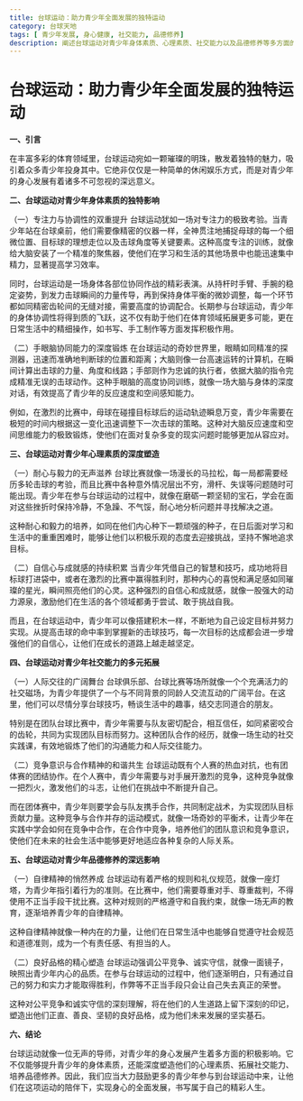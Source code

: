 ```yaml
---
title: 台球运动：助力青少年全面发展的独特运动
category: 台球天地
tags: [ 青少年发展, 身心健康, 社交能力, 品德修养]
description: 阐述台球运动对青少年身体素质、心理素质、社交能力以及品德修养等多方面的积极影响，强调其助力青少年全面发展的重要意义。
---
```


# 台球运动：助力青少年全面发展的独特运动

**一、引言**

在丰富多彩的体育领域里，台球运动宛如一颗璀璨的明珠，散发着独特的魅力，吸引着众多青少年投身其中。它绝非仅仅是一种简单的休闲娱乐方式，而是对青少年的身心发展有着诸多不可忽视的深远意义。

**二、台球运动对青少年身体素质的独特影响**

（一）专注力与协调性的双重提升
台球运动犹如一场对专注力的极致考验。当青少年站在台球桌前，他们需要像精密的仪器一样，全神贯注地捕捉母球的每一个细微位置、目标球的理想走位以及击球角度等关键要素。这种高度专注的训练，就像给大脑安装了一个精准的聚焦器，使他们在学习和生活的其他场景中也能迅速集中精力，显著提高学习效率。

同时，台球运动是一场身体各部位协同作战的精彩表演。从持杆时手臂、手腕的稳定姿势，到发力击球瞬间的力量传导，再到保持身体平衡的微妙调整，每一个环节都如同精密齿轮间的无缝对接，需要高度的协调配合。长期参与台球运动，青少年的身体协调性将得到质的飞跃，这不仅有助于他们在体育领域拓展更多可能，更在日常生活中的精细操作，如书写、手工制作等方面发挥积极作用。

（二）手眼脑协同能力的深度锻炼
在台球运动的奇妙世界里，眼睛如同精准的探测器，迅速而准确地判断球的位置和距离；大脑则像一台高速运转的计算机，在瞬间计算出击球的力量、角度和线路；手部则作为忠诚的执行者，依据大脑的指令完成精准无误的击球动作。这种手眼脑的高度协同训练，就像一场大脑与身体的深度对话，有效提高了青少年的反应速度和空间感知能力。

例如，在激烈的比赛中，母球在碰撞目标球后的运动轨迹瞬息万变，青少年需要在极短的时间内根据这一变化迅速调整下一次击球的策略。这种对大脑反应速度和空间思维能力的极致锻炼，使他们在面对复杂多变的现实问题时能够更加从容应对。

**三、台球运动对青少年心理素质的深度塑造**

（一）耐心与毅力的无声滋养
台球比赛就像一场漫长的马拉松，每一局都需要经历多轮击球的考验，而且比赛中各种意外情况层出不穷，滑杆、失误等问题随时可能出现。青少年在参与台球运动的过程中，就像在磨砺一颗坚韧的宝石，学会在面对这些挫折时保持冷静，不急躁、不气馁，耐心地分析问题并寻找解决之道。

这种耐心和毅力的培养，如同在他们内心种下一颗顽强的种子，在日后面对学习和生活中的重重困难时，能够让他们以积极乐观的态度去迎接挑战，坚持不懈地追求目标。

（二）自信心与成就感的持续积累
当青少年凭借自己的智慧和技巧，成功地将目标球打进袋中，或者在激烈的比赛中赢得胜利时，那种内心的喜悦和满足感如同璀璨的星光，瞬间照亮他们的心灵。这种强烈的自信心和成就感，就像一股强大的动力源泉，激励他们在生活的各个领域都勇于尝试、敢于挑战自我。

而且，在台球运动中，青少年可以像搭建积木一样，不断地为自己设定目标并努力实现。从提高击球的命中率到掌握新的击球技巧，每一次目标的达成都会进一步增强他们的自信心，让他们在成长的道路上越走越坚定。

**四、台球运动对青少年社交能力的多元拓展**

（一）人际交往的广阔舞台
台球俱乐部、台球比赛等场所就像一个个充满活力的社交磁场，为青少年提供了一个与不同背景的同龄人交流互动的广阔平台。在这里，他们可以尽情分享台球技巧，畅谈生活中的趣事，结交志同道合的朋友。

特别是在团队台球比赛中，青少年需要与队友密切配合，相互信任，如同紧密咬合的齿轮，共同为实现团队目标而努力。这种团队合作的经历，就像一场生动的社交实践课，有效地锻炼了他们的沟通能力和人际交往能力。

（二）竞争意识与合作精神的和谐共生
台球运动既有个人赛的热血对抗，也有团体赛的团结协作。在个人赛中，青少年需要与对手展开激烈的竞争，这种竞争就像一把烈火，激发他们的斗志，让他们在挑战中不断提升自己。

而在团体赛中，青少年则要学会与队友携手合作，共同制定战术，为实现团队目标贡献力量。这种竞争与合作并存的运动模式，就像一场奇妙的平衡术，让青少年在实践中学会如何在竞争中合作，在合作中竞争，培养他们的团队意识和竞争意识，使他们在未来的社会生活中能够更好地适应各种复杂的人际关系。

**五、台球运动对青少年品德修养的深远影响**

（一）自律精神的悄然养成
台球运动有着严格的规则和礼仪规范，就像一座灯塔，为青少年指引着行为的准则。在比赛中，他们需要尊重对手、尊重裁判，不得使用不正当手段干扰比赛。这种对规则的严格遵守和自我约束，就像一场无声的教育，逐渐培养青少年的自律精神。

这种自律精神就像一种内在的力量，让他们在日常生活中也能够自觉遵守社会规范和道德准则，成为一个有责任感、有担当的人。

（二）良好品格的精心塑造
台球运动强调公平竞争、诚实守信，就像一面镜子，映照出青少年内心的品质。在参与台球运动的过程中，他们逐渐明白，只有通过自己的努力和实力才能取得胜利，作弊等不正当手段只会让自己失去真正的荣誉。

这种对公平竞争和诚实守信的深刻理解，将在他们的人生道路上留下深刻的印记，塑造出他们正直、善良、坚韧的良好品格，成为他们未来发展的坚实基石。

**六、结论**

台球运动就像一位无声的导师，对青少年的身心发展产生着多方面的积极影响。它不仅能够提升青少年的身体素质，还能深度塑造他们的心理素质、拓展社交能力、培养品德修养。因此，我们应当大力鼓励更多的青少年参与到台球运动中来，让他们在这项运动的陪伴下，实现身心的全面发展，书写属于自己的精彩人生。